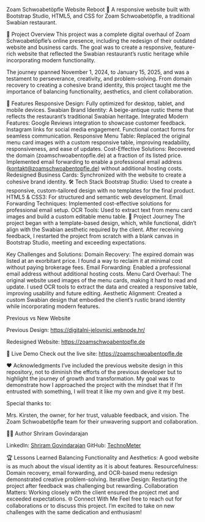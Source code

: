 Zoam Schwoabetöpfle Website Reboot
🚀 A responsive website built with Bootstrap Studio, HTML5, and CSS for Zoam Schwoabetöpfle, a traditional Swabian restaurant.

🌟 Project Overview
This project was a complete digital overhaul of Zoam Schwoabetöpfle’s online presence, including the redesign of their outdated website and business cards. The goal was to create a responsive, feature-rich website that reflected the Swabian restaurant’s rustic heritage while incorporating modern functionality.

The journey spanned November 1, 2024, to January 15, 2025, and was a testament to perseverance, creativity, and problem-solving. From domain recovery to creating a cohesive brand identity, this project taught me the importance of balancing functionality, aesthetics, and client collaboration.

🎯 Features
Responsive Design: Fully optimized for desktop, tablet, and mobile devices.
Swabian Brand Identity: A beige-antique rustic theme that reflects the restaurant’s traditional Swabian heritage.
Integrated Modern Features:
Google Reviews integration to showcase customer feedback.
Instagram links for social media engagement.
Functional contact forms for seamless communication.
Responsive Menu Table: Replaced the original menu card images with a custom responsive table, improving readability, responsiveness, and ease of updates.
Cost-Effective Solutions:
Recovered the domain (zoamschwoabentopfle.de) at a fraction of its listed price.
Implemented email forwarding to enable a professional email address (kontakt@zoamschwoabentopfle.de) without additional hosting costs.
Redesigned Business Cards: Synchronized with the website to create a cohesive brand identity.
🛠️ Tech Stack
Bootstrap Studio: Used to create a responsive, custom-tailored design with no templates for the final product.
HTML5 & CSS3: For structured and semantic web development.
Email Forwarding Techniques: Implemented cost-effective solutions for professional email setup.
OCR Tools: Used to extract text from menu card images and build a custom editable menu table.
📖 Project Journey
The project began with a template-based design, which, while functional, didn’t align with the Swabian aesthetic required by the client. After receiving feedback, I restarted the project from scratch with a blank canvas in Bootstrap Studio, meeting and exceeding expectations.

Key Challenges and Solutions:
Domain Recovery: The expired domain was listed at an exorbitant price. I found a way to reclaim it at minimal cost without paying brokerage fees.
Email Forwarding: Enabled a professional email address without additional hosting costs.
Menu Card Overhaul: The original website used images of the menu cards, making it hard to read and update. I used OCR tools to extract the data and created a responsive table, improving usability and future editing.
Aesthetic Alignment: Created a custom Swabian design that embodied the client’s rustic brand identity while incorporating modern features.

Previous vs New Website

Previous Design:
https://digitalni-jelovnici.webnode.hr/

Redesigned Website:
https://zoamschwoabentopfle.de


🚀 Live Demo
Check out the live site: https://zoamschwoabentopfle.de

❤️ Acknowledgments
I’ve included the previous website design in this repository, not to diminish the efforts of the previous developer but to highlight the journey of growth and transformation. My goal was to demonstrate how I approached the project with the mindset that if I’m entrusted with something, I will treat it like my own and give it my best.

Special thanks to:

Mrs. Kirsten, the owner, for her trust, valuable feedback, and vision.
The Zoam Schwoabetöpfle team for their unwavering support and collaboration.

🧑‍💻 Author
Shriram Govindarajan

LinkedIn: [Shriram Govindarajan](https://www.linkedin.com/in/shriram-govindarajan/)
GitHub: [TechnoMeter](https://github.com/TechnoMeter)

🏆 Lessons Learned
Balancing Functionality and Aesthetics: A good website is as much about the visual identity as it is about features.
Resourcefulness: Domain recovery, email forwarding, and OCR-based menu redesign demonstrated creative problem-solving.
Iterative Design: Restarting the project after feedback was challenging but rewarding.
Collaboration Matters: Working closely with the client ensured the project met and exceeded expectations.
🌐 Connect With Me
Feel free to reach out for collaborations or to discuss this project. I’m excited to take on new challenges with the same dedication and enthusiasm!

